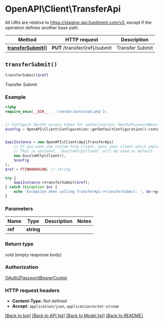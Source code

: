 # OpenAPI\Client\TransferApi

All URIs are relative to https://staging-api.fundment.com/v3, except if the operation defines another base path.

| Method | HTTP request | Description |
| ------------- | ------------- | ------------- |
| [**transferSubmit()**](TransferApi.md#transferSubmit) | **PUT** /transfer/{ref}/submit | Transfer Submit |


## `transferSubmit()`

```php
transferSubmit($ref)
```

Transfer Submit

### Example

```php
<?php
require_once(__DIR__ . '/vendor/autoload.php');


// Configure OAuth2 access token for authorization: OAuth2PasswordBearerCookie
$config = OpenAPI\Client\Configuration::getDefaultConfiguration()->setAccessToken('YOUR_ACCESS_TOKEN');


$apiInstance = new OpenAPI\Client\Api\TransferApi(
    // If you want use custom http client, pass your client which implements `GuzzleHttp\ClientInterface`.
    // This is optional, `GuzzleHttp\Client` will be used as default.
    new GuzzleHttp\Client(),
    $config
);
$ref = FTIN0000028B; // string

try {
    $apiInstance->transferSubmit($ref);
} catch (Exception $e) {
    echo 'Exception when calling TransferApi->transferSubmit: ', $e->getMessage(), PHP_EOL;
}
```

### Parameters

| Name | Type | Description  | Notes |
| ------------- | ------------- | ------------- | ------------- |
| **ref** | **string**|  | |

### Return type

void (empty response body)

### Authorization

[OAuth2PasswordBearerCookie](../../README.md#OAuth2PasswordBearerCookie)

### HTTP request headers

- **Content-Type**: Not defined
- **Accept**: `application/json`, `application/octet-stream`

[[Back to top]](#) [[Back to API list]](../../README.md#endpoints)
[[Back to Model list]](../../README.md#models)
[[Back to README]](../../README.md)
